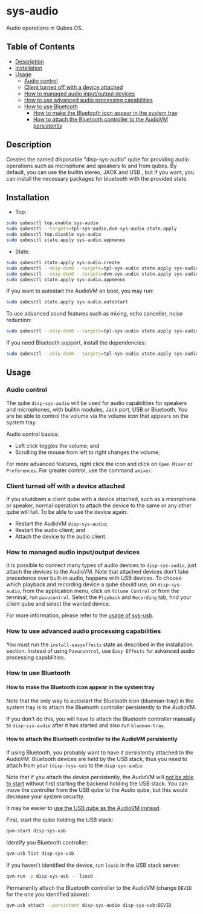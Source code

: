 # sys-audio

Audio operations in Qubes OS.

## Table of Contents

*   [Description](#description)
*   [Installation](#installation)
*   [Usage](#usage)
    *   [Audio control](#audio-control)
    *   [Client turned off with a device attached](#client-turned-off-with-a-device-attached)
    *   [How to managed audio input/output devices](#how-to-managed-audio-inputoutput-devices)
    *   [How to use advanced audio processing capabilities](#how-to-use-advanced-audio-processing-capabilities)
    *   [How to use Bluetooth](#how-to-use-bluetooth)
        *   [How to make the Bluetooth icon appear in the system tray](#how-to-make-the-bluetooth-icon-appear-in-the-system-tray)
        *   [How to attach the Bluetooth controller to the AudioVM persistently](#how-to-attach-the-bluetooth-controller-to-the-audiovm-persistently)

## Description

Creates the named disposable "disp-sys-audio" qube for providing audio
operations such as microphone and speakers to and from qubes. By default, you
can use the builtin stereo, JACK and  USB , but if you want, you can install
the necessary packages for bluetooth with the provided state.

## Installation

*   Top:

```sh
sudo qubesctl top.enable sys-audio
sudo qubesctl --targets=tpl-sys-audio,dvm-sys-audio state.apply
sudo qubesctl top.disable sys-audio
sudo qubesctl state.apply sys-audio.appmenus
```

*   State:

<!-- pkg:begin:post-install -->

```sh
sudo qubesctl state.apply sys-audio.create
sudo qubesctl --skip-dom0 --targets=tpl-sys-audio state.apply sys-audio.install
sudo qubesctl --skip-dom0 --targets=dvm-sys-audio state.apply sys-audio.configure-dvm
sudo qubesctl state.apply sys-audio.appmenus
```

<!-- pkg:end:post-install -->

If you want to autostart the AudioVM on boot, you may run:

```sh
sudo qubesctl state.apply sys-audio.autostart
```

To use advanced sound features such as mixing, echo canceller, noise
reduction:

```sh
sudo qubesctl --skip-dom0 --targets=tpl-sys-audio state.apply sys-audio.install-easyeffects
```

If you need Bluetooth support, install the dependencies:

```sh
sudo qubesctl --skip-dom0 --targets=tpl-sys-audio state.apply sys-audio.install-bluetooth
```

## Usage

### Audio control

The qube `disp-sys-audio` will be used for audio capabilities for speakers
and microphones, with builtin modules, Jack port, USB or Bluetooth. You are be
able to control the volume via the volume icon that appears on the system
tray.

Audio control basics:

*   Left click toggles the volume; and
*   Scrolling the mouse from left to right changes the volume;

For more advanced features, right click the icon and click on `Open Mixer` or
`Preferences`. For greater control, use the command `amixer`.

### Client turned off with a device attached

If you shutdown a client qube with a device attached, such as a microphone or
speaker, normal operation to attach the device to the same or any other qube
will fail. To be able to use the device again:

*   Restart the AudioVM `disp-sys-audio`;
*   Restart the audio client; and
*   Attach the device to the audio client.

### How to managed audio input/output devices

It is possible to connect many types of audio devices to `disp-sys-audio`,
just attach the devices to the AudioVM. Note that attached devices don't take
precedence over built-in audio, happens with USB devices. To choose which
playback and recording device a qube should use, on `disp-sys-audio`, from the
application menu, click on `Volume Control` or from the terminal, run
`pavucontrol`. Select the `Playback` and `Recording` tab, find your client
qube and select the wanted device.

For more information, please refer to the
[usage of sys-usb](../sys-usb/README.md#usage).

### How to use advanced audio processing capabilities

You must run the `install-easyeffects` state as described in the installation
section. Instead of using `Pavucontrol`, use `Easy Effects` for advanced audio
processing capabilities.

### How to use Bluetooth

#### How to make the Bluetooth icon appear in the system tray

Note that the only way to autostart the Bluetooth icon (blueman-tray) in the
system tray is to attach the Bluetooth controller persistently to the AudioVM.

If you don't do this, you will have to attach the Bluetooth controller
manually to `disp-sys-audio` after it has started and also run `blueman-tray`.

#### How to attach the Bluetooth controller to the AudioVM persistently

If using Bluetooth, you probably want to have it persistently attached to the
AudioVM. Bluetooth devices are held by the USB stack, thus you need to attach
from your `(disp-)sys-usb` to the `disp-sys-audio`.

Note that if you attach the device persistently, the AudioVM will
[not be able to start](https://github.com/QubesOS/qubes-issues/issues/8877)
without first starting the backend holding the USB stack. You can move the
controller from the USB qube to the Audio qube, but this would decrease your
system security.

It may be easier to
[use the USB qube as the AudioVM instead](../sys-usb/README.md#usage).

First, start the qube holding the USB stack:

```sh
qvm-start disp-sys-usb
```

Identify you Bluetooth controller:

```sh
qvm-usb list disp-sys-usb
```

If you haven't identified the device, run `lsusb` in the USB stack server:

```sh
qvm-run -p disp-sys-usb -- lsusb
```

Permanently attach the Bluetooth controller to the AudioVM (change `DEVID` for
the one you identified above):

```sh
qvm-usb attach --persistent disp-sys-audio disp-sys-usb:DEVID
```
